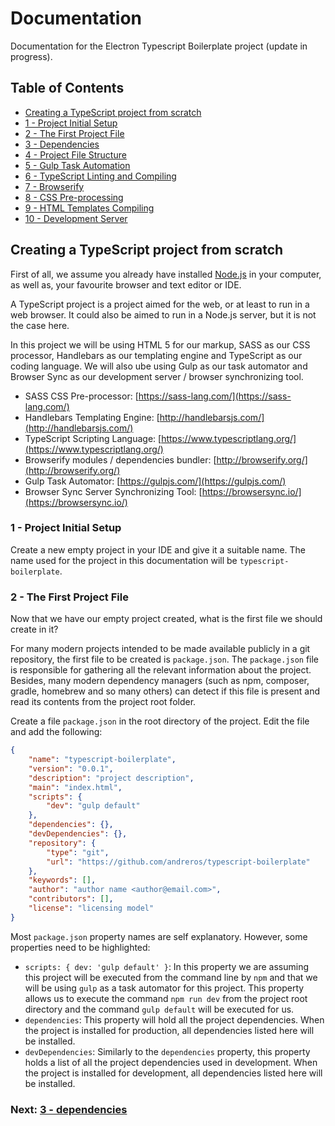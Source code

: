 # Documentation

Documentation for the Electron Typescript Boilerplate project (update in progress).


## Table of Contents

*  [Creating a TypeScript project from scratch](#creating-project)
*  [1 - Project Initial Setup](#initial-setup)
*  [2 - The First Project File](#first-file)
*  [3 - Dependencies](chapter2.html#dependencies)
*  [4 - Project File Structure](chapter3.html#file-structure)
*  [5 - Gulp Task Automation](chapter4.html#task-automation)
*  [6 - TypeScript Linting and Compiling](chapter5.html#typescript)
*  [7 - Browserify](chapter6.html#browserify)
*  [8 - CSS Pre-processing](chapter7.html#sass)
*  [9 - HTML Templates Compiling](chapter8.html#handlebars)
*  [10 - Development Server](chapter9.html#browser-sync)


## Creating a TypeScript project from scratch <a name="creating-project"></a>

First of all, we assume you already have installed [Node.js](https://nodejs.org/en/download/) in your computer, as well
as, your favourite browser and text editor or IDE.

A TypeScript project is a project aimed for the web, or at least to run in a web browser. It could also be aimed to run
in a Node.js server, but it is not the case here.

In this project we will be using HTML 5 for our markup, SASS as our CSS processor, Handlebars as our templating engine
and TypeScript as our coding language. We will also ube using Gulp as our task automator and Browser Sync as our
development server / browser synchronizing tool.

*  SASS CSS Pre-processor: [https://sass-lang.com/](https://sass-lang.com/)
*  Handlebars Templating Engine: [http://handlebarsjs.com/](http://handlebarsjs.com/)
*  TypeScript Scripting Language: [https://www.typescriptlang.org/](https://www.typescriptlang.org/)
*  Browserify modules / dependencies bundler: [http://browserify.org/](http://browserify.org/)
*  Gulp Task Automator: [https://gulpjs.com/](https://gulpjs.com/)
*  Browser Sync Server Synchronizing Tool: [https://browsersync.io/](https://browsersync.io/)


### 1 - Project Initial Setup <a name="initial-setup">

Create a new empty project in your IDE and give it a suitable name. The name used  for the project in this documentation
will be `typescript-boilerplate`.


### 2 - The First Project File <a name="first-file">

Now that we have our empty project created, what is the first file we should create in it?

For many modern projects intended to be made available publicly in a git repository, the first file to be created is
`package.json`. The `package.json` file is responsible for gathering all the relevant information about the project.
Besides, many modern dependency managers (such as npm, composer, gradle, homebrew and so many others) can detect if this
file is present and read its contents from the project root folder.

Create a file `package.json` in the root directory of the project. Edit the file and add the following:

```json
{
    "name": "typescript-boilerplate",
    "version": "0.0.1",
    "description": "project description",
    "main": "index.html",
    "scripts": {
        "dev": "gulp default"
    },
    "dependencies": {},
    "devDependencies": {},
    "repository": {
        "type": "git",
        "url": "https://github.com/andreros/typescript-boilerplate"
    },
    "keywords": [],
    "author": "author name <author@email.com>",
    "contributors": [],
    "license": "licensing model"
}
```

Most `package.json` property names are self explanatory. However, some properties need to be highlighted:
* `scripts: { dev: 'gulp default' }`: In this property we are assuming this project will be executed from the command
line by `npm` and that we will be using `gulp` as a task automator for this project. This property allows us to execute
the command `npm run dev` from the project root directory and the command `gulp default` will be executed for us.
* `dependencies`: This property will hold all the project dependencies. When the project is installed for production,
all dependencies listed here will be installed.
* `devDependencies`: Similarly to the `dependencies` property, this property holds a list of all the project dependencies
used in development. When the project is installed for development, all dependencies listed here will be installed.


### Next: [3 - dependencies](chapter2.html#dependencies)

